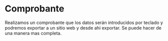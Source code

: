 # Comprobante
Realizamos un comprobante que los datos serán introducidos por teclado y podremos exportar a un sitio web y desde ahi exportar. Se puede hacer de una manera mas completa.
